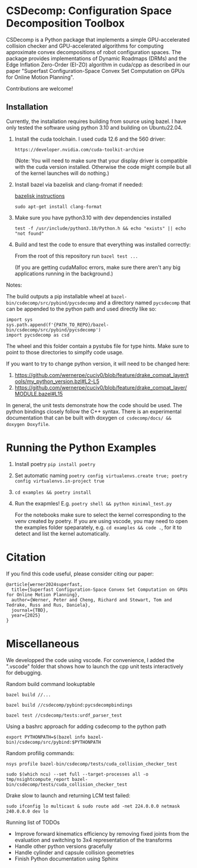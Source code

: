 # CSDecomp: Configuration Space Decomposition Toolbox

CSDecomp is a Python package that implements a simple GPU-accelerated collision checker and GPU-accelerated algorithms for computing approximate convex decompositions of robot configuration spaces. The package provides implementations of Dynamic Roadmaps (DRMs) and the Edge Inflation Zero-Order (EI-ZO) algorithm in cuda/cpp as described in our paper "Superfast Configuration-Space Convex Set Computation on GPUs for Online Motion Planning".

Contributions are welcome!
## Installation
Currently, the installation requires building from source using bazel. I have only tested the software using python 3.10 and building on Ubuntu22.04.

1. Install the cuda toolchain. I used cuda 12.6 and the 560 driver:

    `https://developer.nvidia.com/cuda-toolkit-archive`

    (Note: You will need to make sure that your display driver is compatible with the cuda version installed. Otherwise the code might compile but all of the kernel launches will do nothing.)

2. Install bazel via bazelisk and clang-fromat if needed:

    [bazelisk instructions ](https://github.com/bazelbuild/bazelisk/blob/master/README.md)

    `sudo apt-get install clang-format`

3. Make sure you have python3.10 with dev dependencies installed

    `test -f /usr/include/python3.10/Python.h && echo "exists" || echo "not found"`

4. Build and test the code to ensure that everything was installed correctly:
    
    From the root of this repository run `bazel test ...`

    (If you are getting cudaMalloc errors, make sure there aren't any big applications running in the background.)

Notes: 

The build outputs a pip installable wheel at `bazel-bin/csdecomp/src/pybind/pycsdecomp` and a directory named `pycsdecomp` that can be appended to the python path and used directly like so:

```
import sys
sys.path.append(f'{PATH_TO_REPO}/bazel-bin/csdecomp/src/pybind/pycsdecomp')
import pycsdecomp as csd
```
The wheel and this folder contain a pystubs file for type hints. Make sure to point to those directories to simplfy code usage. 


If you want to try to change python version, it will need to be changed here:
1. https://github.com/wernerpe/cuciv0/blob/feature/drake_compat_layer/tools/my_python_version.bzl#L2-L5
2. https://github.com/wernerpe/cuciv0/blob/feature/drake_compat_layer/MODULE.bazel#L15

In general, the unit tests demonstrate how the code should be used. The python bindings closely follow the C++ syntax.
There is an experimental documentation that can be built with doxygen `cd csdecomp/docs/ && doxygen Doxyfile`.

# Running the Python Examples

1. Install poetry `pip install poetry` 

2. Set automatic naming `poetry config virtualenvs.create true; poetry config virtualenvs.in-project true`

3. `cd examples && poetry install`

4. Run the exapmles! 
E.g. `poetry shell && python minimal_test.py`

    For the notebooks make sure to select the kernel corresponding to the venv created by poetry. If you are using vscode, you may need to open the examples folder speparately, e.g. `cd examples && code .`, for it to detect and list the kernel automatically.

# Citation

If you find this code useful, please consider citing our paper:

```
@article{werner2024superfast,
  title={Superfast Configuration-Space Convex Set Computation on GPUs for Online Motion Planning},
  author={Werner, Peter and Cheng, Richard and Stewart, Tom and Tedrake, Russ and Rus, Daniela},
  journal={TBD},
  year={2025}
}
```

# Miscellaneous
We developped the code using vscode. For convenience, I added the ".vscode" folder that shows how to launch the cpp unit tests interactively for debugging.

Random build command lookuptable

`bazel build //...`

`bazel build //csdecomp/pybind:pycsdecompbindings`

`bazel test //csdecomp/tests:urdf_parser_test`

Using a bashrc approach for adding csdecomp to the python path

`export PYTHONPATH=$(bazel info bazel-bin)/csdecomp/src/pybind:$PYTHONPATH`

Random profilig commands:

`nsys profile bazel-bin/csdecomp/tests/cuda_collision_checker_test`

`sudo $(which ncu) --set full --target-processes all -o tmp/nsightcompute_report bazel-bin/csdecomp/tests/cuda_collision_checker_test`

Drake slow to launch and returning LCM test failed:

```sudo ifconfig lo multicast & sudo route add -net 224.0.0.0 netmask 240.0.0.0 dev lo ```


Running list of TODOs
* Improve forward kinematics efficiency by removing fixed joints from the evaluation and switching to 3x4 representation of the transforms
* Handle other python versions gracefully
* Handle cylinder and capsule collision geometries
* Finish Python documentation using Sphinx